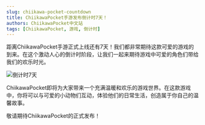 ```yaml
---
slug: chiikawa-pocket-countdown
title: ChiikawaPocket手游发布倒计时7天！
authors: ChiikawaPocket中文站
tags: [ChiikawaPocket, 游戏, 倒计时]
---
```


距离ChiikawaPocket手游正式上线还有7天！我们都非常期待这款可爱的游戏的到来。在这个激动人心的倒计时阶段，让我们一起来期待游戏中可爱的角色们带给我们的欢乐时光。

![倒计时7天](/img/blog/left7.png)

ChiikawaPocket即将为大家带来一个充满温暖和欢乐的游戏世界。在这款游戏中，你将可以与可爱的小动物们互动，体验他们的日常生活，创造属于你自己的温馨故事。

敬请期待ChiikawaPocket的正式发布！ 